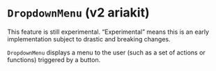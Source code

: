 # `DropdownMenu` (v2 ariakit)

<div class="callout callout-alert">
This feature is still experimental. “Experimental” means this is an early implementation subject to drastic and breaking changes.
</div>

`DropdownMenu` displays a menu to the user (such as a set of actions or functions) triggered by a button.

